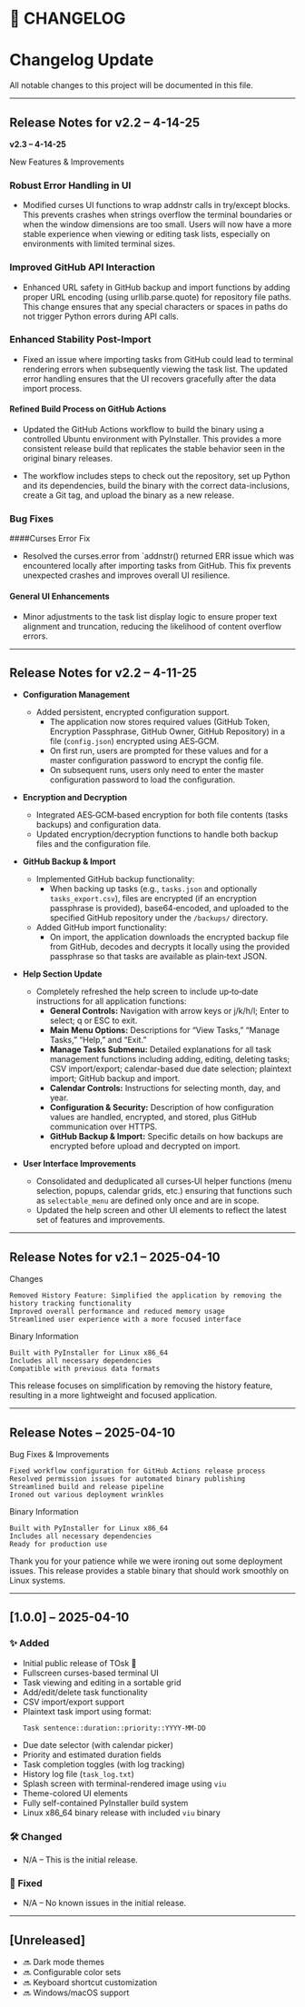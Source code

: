 # 📜 CHANGELOG

# Changelog Update

All notable changes to this project will be documented in this file.

---
## Release Notes for v2.2 – 4-14-25

**v2.3 – 4-14-25**

New Features & Improvements

### Robust Error Handling in UI

- Modified curses UI functions to wrap addnstr calls in try/except blocks. This prevents crashes when strings overflow the terminal boundaries or when the window dimensions are too small. Users will now have a more stable experience when viewing or editing task lists, especially on environments with limited terminal sizes.

###  Improved GitHub API Interaction

- Enhanced URL safety in GitHub backup and import functions by adding proper URL encoding (using urllib.parse.quote) for repository file paths. This change ensures that any special characters or spaces in paths do not trigger Python errors during API calls.

### Enhanced Stability Post-Import

- Fixed an issue where importing tasks from GitHub could lead to terminal rendering errors when subsequently viewing the task list. The updated error handling ensures that the UI recovers gracefully after the data import process.

#### Refined Build Process on GitHub Actions

- Updated the GitHub Actions workflow to build the binary using a controlled Ubuntu environment with PyInstaller. This provides a more consistent release build that replicates the stable behavior seen in the original binary releases.

- The workflow includes steps to check out the repository, set up Python and its dependencies, build the binary with the correct data-inclusions, create a Git tag, and upload the binary as a new release.

### Bug Fixes

####Curses Error Fix

- Resolved the curses.error from `addnstr() returned ERR issue which was encountered locally after importing tasks from GitHub. This fix prevents unexpected crashes and improves overall UI resilience.

#### General UI Enhancements

- Minor adjustments to the task list display logic to ensure proper text alignment and truncation, reducing the likelihood of content overflow errors.


---

## Release Notes for v2.2 – 4-11-25

- **Configuration Management**
  - Added persistent, encrypted configuration support.
    - The application now stores required values (GitHub Token, Encryption Passphrase, GitHub Owner, GitHub Repository) in a file (`config.json`) encrypted using AES‑GCM.
    - On first run, users are prompted for these values and for a master configuration password to encrypt the config file.
    - On subsequent runs, users only need to enter the master configuration password to load the configuration.

- **Encryption and Decryption**
  - Integrated AES‑GCM‑based encryption for both file contents (tasks backups) and configuration data.
  - Updated encryption/decryption functions to handle both backup files and the configuration file.

- **GitHub Backup & Import**
  - Implemented GitHub backup functionality:
    - When backing up tasks (e.g., `tasks.json` and optionally `tasks_export.csv`), files are encrypted (if an encryption passphrase is provided), base64‑encoded, and uploaded to the specified GitHub repository under the `/backups/` directory.
  - Added GitHub import functionality:
    - On import, the application downloads the encrypted backup file from GitHub, decodes and decrypts it locally using the provided passphrase so that tasks are available as plain‑text JSON.

- **Help Section Update**
  - Completely refreshed the help screen to include up‑to‑date instructions for all application functions:
    - **General Controls:** Navigation with arrow keys or j/k/h/l; Enter to select; q or ESC to exit.
    - **Main Menu Options:** Descriptions for “View Tasks,” “Manage Tasks,” “Help,” and “Exit.”
    - **Manage Tasks Submenu:** Detailed explanations for all task management functions including adding, editing, deleting tasks; CSV import/export; calendar-based due date selection; plaintext import; GitHub backup and import.
    - **Calendar Controls:** Instructions for selecting month, day, and year.
    - **Configuration & Security:** Description of how configuration values are handled, encrypted, and stored, plus GitHub communication over HTTPS.
    - **GitHub Backup & Import:** Specific details on how backups are encrypted before upload and decrypted on import.

- **User Interface Improvements**
  - Consolidated and deduplicated all curses‑UI helper functions (menu selection, popups, calendar grids, etc.) ensuring that functions such as `selectable_menu` are defined only once and are in scope.
  - Updated the help screen and other UI elements to reflect the latest set of features and improvements.


---

## Release Notes for v2.1 – 2025-04-10

Changes

    Removed History Feature: Simplified the application by removing the history tracking functionality
    Improved overall performance and reduced memory usage
    Streamlined user experience with a more focused interface

Binary Information

    Built with PyInstaller for Linux x86_64
    Includes all necessary dependencies
    Compatible with previous data formats

This release focuses on simplification by removing the history feature, resulting in a more lightweight and focused application.

---

## Release Notes – 2025-04-10

Bug Fixes & Improvements

    Fixed workflow configuration for GitHub Actions release process
    Resolved permission issues for automated binary publishing
    Streamlined build and release pipeline
    Ironed out various deployment wrinkles

Binary Information

    Built with PyInstaller for Linux x86_64
    Includes all necessary dependencies
    Ready for production use

Thank you for your patience while we were ironing out some deployment issues. This release provides a stable binary that should work smoothly on Linux systems.

---

## [1.0.0] – 2025-04-10

### ✨ Added

- Initial public release of TOsk 🎉
- Fullscreen curses-based terminal UI
- Task viewing and editing in a sortable grid
- Add/edit/delete task functionality
- CSV import/export support
- Plaintext task import using format:
  ```
  Task sentence::duration::priority::YYYY-MM-DD
  ```
- Due date selector (with calendar picker)
- Priority and estimated duration fields
- Task completion toggles (with log tracking)
- History log file (`task_log.txt`)
- Splash screen with terminal-rendered image using `viu`
- Theme-colored UI elements
- Fully self-contained PyInstaller build system
- Linux x86_64 binary release with included `viu` binary

### 🛠 Changed

- N/A – This is the initial release.

### 🐞 Fixed

- N/A – No known issues in the initial release.

---

## [Unreleased]

- 🔜 Dark mode themes
- 🔜 Configurable color sets
- 🔜 Keyboard shortcut customization
- 🔜 Windows/macOS support
